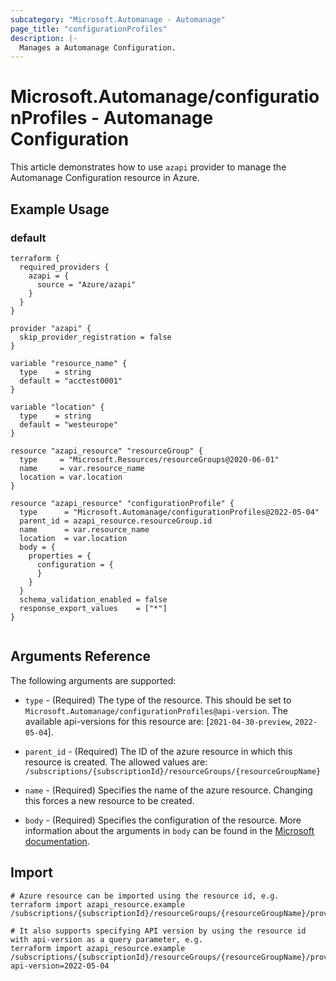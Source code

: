 ```yaml
---
subcategory: "Microsoft.Automanage - Automanage"
page_title: "configurationProfiles"
description: |-
  Manages a Automanage Configuration.
---
```


# Microsoft.Automanage/configurationProfiles - Automanage Configuration

This article demonstrates how to use `azapi` provider to manage the Automanage Configuration resource in Azure.

## Example Usage

### default

```hcl
terraform {
  required_providers {
    azapi = {
      source = "Azure/azapi"
    }
  }
}

provider "azapi" {
  skip_provider_registration = false
}

variable "resource_name" {
  type    = string
  default = "acctest0001"
}

variable "location" {
  type    = string
  default = "westeurope"
}

resource "azapi_resource" "resourceGroup" {
  type     = "Microsoft.Resources/resourceGroups@2020-06-01"
  name     = var.resource_name
  location = var.location
}

resource "azapi_resource" "configurationProfile" {
  type      = "Microsoft.Automanage/configurationProfiles@2022-05-04"
  parent_id = azapi_resource.resourceGroup.id
  name      = var.resource_name
  location  = var.location
  body = {
    properties = {
      configuration = {
      }
    }
  }
  schema_validation_enabled = false
  response_export_values    = ["*"]
}


```



## Arguments Reference

The following arguments are supported:

* `type` - (Required) The type of the resource. This should be set to `Microsoft.Automanage/configurationProfiles@api-version`. The available api-versions for this resource are: [`2021-04-30-preview`, `2022-05-04`].

* `parent_id` - (Required) The ID of the azure resource in which this resource is created. The allowed values are:  
  `/subscriptions/{subscriptionId}/resourceGroups/{resourceGroupName}`

* `name` - (Required) Specifies the name of the azure resource. Changing this forces a new resource to be created.

* `body` - (Required) Specifies the configuration of the resource. More information about the arguments in `body` can be found in the [Microsoft documentation](https://learn.microsoft.com/en-us/azure/templates/Microsoft.Automanage/configurationProfiles?pivots=deployment-language-terraform).

## Import

 ```shell
 # Azure resource can be imported using the resource id, e.g.
 terraform import azapi_resource.example /subscriptions/{subscriptionId}/resourceGroups/{resourceGroupName}/providers/Microsoft.Automanage/configurationProfiles/{resourceName}
 
 # It also supports specifying API version by using the resource id with api-version as a query parameter, e.g.
 terraform import azapi_resource.example /subscriptions/{subscriptionId}/resourceGroups/{resourceGroupName}/providers/Microsoft.Automanage/configurationProfiles/{resourceName}?api-version=2022-05-04
 ```
